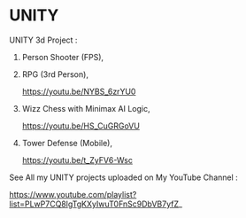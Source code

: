 # UNITY

UNITY 3d Project : 
1) Person Shooter (FPS),

2) RPG (3rd Person),
  
      https://youtu.be/NYBS_6zrYU0

3) Wizz Chess with Minimax AI Logic,
  
      https://youtu.be/HS_CuGRGoVU

4) Tower Defense (Mobile),
  
      https://youtu.be/t_ZyFV6-Wsc


See All my UNITY projects uploaded on My YouTube Channel :

https://www.youtube.com/playlist?list=PLwP7CQ8lgTgKXyIwuT0FnSc9DbVB7yfZ_

